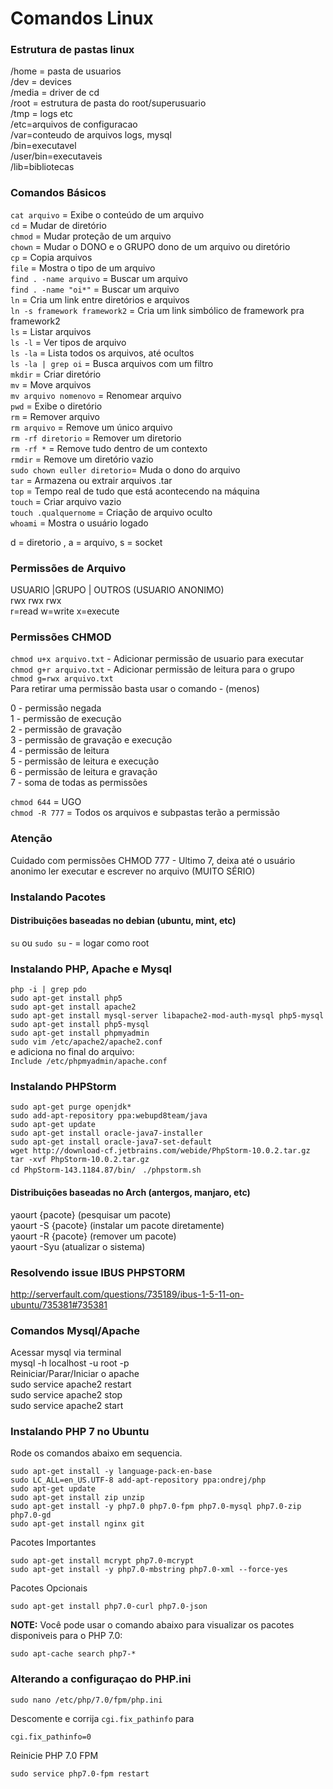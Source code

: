 # Comandos Linux

### Estrutura de pastas linux

/home = pasta de usuarios  
/dev = devices  
/media = driver de cd  
/root = estrutura de pasta do root/superusuario  
/tmp = logs etc  
/etc=arquivos de configuracao  
/var=conteudo de arquivos logs, mysql  
/bin=executavel  
/user/bin=executaveis  
/lib=bibliotecas  

### Comandos Básicos

`cat arquivo` = Exibe o conteúdo de um arquivo  
`cd` = Mudar de diretório  
`chmod` = Mudar proteção de um arquivo  
`chown` =  Mudar o DONO e o GRUPO dono de um arquivo ou diretório  
`cp` = Copia arquivos  
`file` = Mostra o tipo de um arquivo  
`find . -name arquivo` = Buscar um arquivo  
`find . -name "oi*"` = Buscar um arquivo  
`ln` =  Cria um link entre diretórios e arquivos  
`ln -s framework framework2` = Cria um link simbólico de framework pra framework2  
`ls` = Listar arquivos  
`ls -l` = Ver tipos de arquivo  
`ls -la` = Lista todos os arquivos, até ocultos  
`ls -la | grep oi` = Busca arquivos com um filtro  
`mkdir` =  Criar diretório    
`mv` = Move arquivos  
`mv arquivo nomenovo` = Renomear arquivo  
`pwd` = Exibe o diretório  
`rm` = Remover arquivo  
`rm arquivo`  = Remove um único arquivo  
`rm -rf diretorio` = Remover um diretorio  
`rm -rf *` = Remove tudo dentro de um contexto  
`rmdir` = Remove um diretório vazio  
`sudo chown euller diretorio`= Muda o dono do arquivo  
`tar` = Armazena ou extrair arquivos .tar  
`top` = Tempo real de tudo que está acontecendo na máquina  
`touch` = Criar arquivo vazio  
`touch .qualquernome` = Criação de arquivo oculto  
`whoami` = Mostra o usuário logado  

d = diretorio , a = arquivo, s = socket  

### Permissões de Arquivo

USUARIO  |GRUPO  | OUTROS (USUARIO ANONIMO)  
rwx        rwx     rwx  
r=read w=write x=execute  

### Permissões CHMOD

`chmod u+x arquivo.txt` - Adicionar permissão de usuario para executar  
`chmod g+r arquivo.txt` - Adicionar permissão de leitura para o grupo  
`chmod g=rwx arquivo.txt`  
Para retirar uma permissão basta usar o comando - (menos)    

0 - permissão negada  
1 - permissão de execução  
2 - permissão de gravação  
3 - permissão de gravação e execução  
4 - permissão de leitura  
5 - permissão de leitura e execução  
6 - permissão de leitura e gravação  
7 - soma de todas as permissões  

`chmod 644` = UGO  
`chmod -R 777` = Todos os arquivos e subpastas terão a permissão  

### Atenção 

Cuidado com permissões CHMOD 777 - Ultimo 7, deixa até o usuário anonimo ler executar e escrever no arquivo (MUITO SÉRIO)  

### Instalando Pacotes

#### Distribuições baseadas no debian (ubuntu, mint, etc)

`su` ou `sudo su` - = logar como root    

### Instalando PHP, Apache e Mysql  
`php -i | grep pdo`  
`sudo apt-get install php5`  
`sudo apt-get install apache2`  
`sudo apt-get install mysql-server libapache2-mod-auth-mysql php5-mysql`  
`sudo apt-get install php5-mysql`  
`sudo apt-get install phpmyadmin`  
`sudo vim /etc/apache2/apache2.conf`  
e adiciona no final do arquivo:  
`Include /etc/phpmyadmin/apache.conf`  

### Instalando PHPStorm

`sudo apt-get purge openjdk*`  
`sudo add-apt-repository ppa:webupd8team/java`  
`sudo apt-get update`  
`sudo apt-get install oracle-java7-installer`  
`sudo apt-get install oracle-java7-set-default`  
`wget http://download-cf.jetbrains.com/webide/PhpStorm-10.0.2.tar.gz`  
`tar -xvf PhpStorm-10.0.2.tar.gz`  
`cd PhpStorm-143.1184.87/bin/ ` 
`./phpstorm.sh`  

#### Distribuições baseadas no Arch (antergos, manjaro, etc)

yaourt {pacote} (pesquisar um pacote)  
yaourt -S {pacote} (instalar um pacote diretamente)  
yaourt -R {pacote} (remover um pacote)  
yaourt -Syu (atualizar o sistema)

### Resolvendo issue IBUS PHPSTORM 

http://serverfault.com/questions/735189/ibus-1-5-11-on-ubuntu/735381#735381

### Comandos Mysql/Apache

Acessar mysql via terminal  
mysql -h localhost -u root -p  
Reiniciar/Parar/Iniciar o apache  
sudo service apache2 restart  
sudo service apache2 stop  
sudo service apache2 start  

### Instalando PHP 7 no Ubuntu
Rode os comandos abaixo em sequencia. 
```
sudo apt-get install -y language-pack-en-base
sudo LC_ALL=en_US.UTF-8 add-apt-repository ppa:ondrej/php
sudo apt-get update
sudo apt-get install zip unzip
sudo apt-get install -y php7.0 php7.0-fpm php7.0-mysql php7.0-zip php7.0-gd
sudo apt-get install nginx git
```

Pacotes Importantes
```
sudo apt-get install mcrypt php7.0-mcrypt
sudo apt-get install -y php7.0-mbstring php7.0-xml --force-yes
```

Pacotes Opcionais
```
sudo apt-get install php7.0-curl php7.0-json
```

**NOTE:** Você pode usar o comando abaixo para visualizar os pacotes disponiveis para o PHP 7.0: 
```
sudo apt-cache search php7-*
```
### Alterando a configuraçao do PHP.ini
```
sudo nano /etc/php/7.0/fpm/php.ini
```
Descomente e corrija `cgi.fix_pathinfo` para 
```
cgi.fix_pathinfo=0
```
Reinicie PHP 7.0 FPM 
```
sudo service php7.0-fpm restart
```
